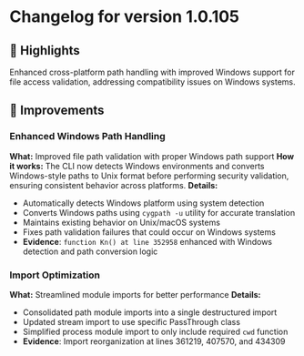 # Changelog for version 1.0.105

## 🎯 Highlights
Enhanced cross-platform path handling with improved Windows support for file access validation, addressing compatibility issues on Windows systems.

## 🚀 Improvements

### Enhanced Windows Path Handling
**What:** Improved file path validation with proper Windows path support
**How it works:** The CLI now detects Windows environments and converts Windows-style paths to Unix format before performing security validation, ensuring consistent behavior across platforms.
**Details:**
- Automatically detects Windows platform using system detection
- Converts Windows paths using `cygpath -u` utility for accurate translation
- Maintains existing behavior on Unix/macOS systems
- Fixes path validation failures that could occur on Windows systems
- **Evidence**: `function Kn() at line 352958` enhanced with Windows detection and path conversion logic

### Import Optimization
**What:** Streamlined module imports for better performance
**Details:**
- Consolidated path module imports into a single destructured import
- Updated stream import to use specific PassThrough class
- Simplified process module import to only include required `cwd` function
- **Evidence**: Import reorganization at lines 361219, 407570, and 434309
